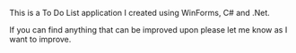 This is a To Do List application I created using WinForms, C# and .Net.

If you can find anything that can be improved upon please let me know as I want to improve.
